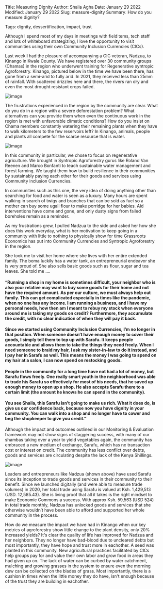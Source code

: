 Title: Measuring Dignity
Author: Shaila Agha
Date: January 29 2022
Modified: January 29 2022
Slug: measure-dignity
Summary: How do you measure dignity?

Tags: dignity, dessertification, impact, trust

Although I spend most of my days in meetings with field tems, tech staff and lots of whiteboard strategizing, I love the opportunity to visit communities using their own Community Inclusion Currencies (CICs).

Last week I had the pleasure of accompanying a CIC veteran, Nadzua, to Kinango in Kwale County. We have registered over 30 community groups (Chamas) in the region who underwent training for Regenerative syntropic Agroforestry. Kinango, pictured below in the time we have been there, has gone from a semi-arid to fully arid. In 2021, they received less than 25mm of rainfall. With scattered drizzles here and there, the rivers ran dry and even the most drought resistant crops failed. 

![image](images/blog/measure-dignity1.webp)


The frustrations experienced in the region by the community are clear. What do you do in a region with a severe deforestation problem? What alternatives can you provide them when even the continuous work in the region is met with unfavorable climatic conditions? How do you insist on Chama members constantly watering their remaining plants when they have to walk kilometers to the few reservoirs left? In Kinango, animals, people and plants all compete for the scarce resource that is water. 

![image](images/blog/measure-dignity2.webp)

In this community in particular, we chose to focus on regenerative agriculture. We brought in Syntropic Agroforestry gurus like Roland Van Reenen and Marco Bonfanti to teach sustainable water management and forest farming. We taught them how to build resilience in their communities by sustainably paying each other for their goods and services using Community Inclusion Currencies. 

In communities such as this one, the very idea of doing anything other than searching for food and water is seen as a luxury. Many hours are spent walking in search of twigs and branches that can be sold as fuel so a mother can buy some ugali flour to make porridge for her babies. Aid interventions have come and gone, and only dusty signs from failed boreholes remain as a reminder.

As my frustrations grew, I pulled Nadzua to the side and asked her how she does this work everyday, what is her motivation to keep going in a community with little to nothing to physically show for time Grassroots Economics has put into Community Currencies and Syntropic Agroforestry in the region. 

She took me to visit her home where she lives with her entire extended family. The boma luckily has a water tank, an entrepreneurial endeavor she is very proud of. She also sells basic goods such as flour, sugar and tea leaves. She told me ....

#### “Running a shop in my home is sometimes difficult, your neighbor who is also your relative may want to buy some goods for their home and not have the required amount. As per our culture, we must always help out family. This can get complicated especially in times like the pandemic, when no one has any income. I am running a business, and I have my personal needs, how then am I meant to rebuy my stock when everyone around me is taking my goods on credit? Furthermore, they accumulate the credit, with no clear indication of when they will pay it back. 

#### Since we started using Community Inclusion Currencies, I’m no longer in that position. When someone doesn’t have enough money to cover their goods, I simply tell them to top up with Sarafu. It keeps people accountable and allows them to take the things they need freely. When I need someone to braid my hair, I ask my sister-in-law to do it instead, and I pay her in Sarafu as well. This means the money I was going to spend on my hair at a salon, I can now spend on restocking goods. 
 
#### People in the community for a long time have not had a lot of money, but Sarafu flows freely. One really smart youth in the neighborhood was able to trade his Sarafu so effectively for most of his needs, that he saved up enough money to open up a shop. He also accepts Sarafu there to a certain limit (the amount he knows he can spend in the community).

#### You see Shaila, this Sarafu isn’t going to make us rich. What it does do, is give us our confidence back, because now you have dignity in your community. You can walk into a shop and no longer have to cower and beg the shopkeeper to give you credit.” 

Although the impact and outcomes outlined in our Monitoring & Evaluation framework may not show signs of staggering success, with many of our shambas taking over a year to yield vegetables again, the community has embraced a new medium of exchange, Sarafu, which has no transaction cost or interest on credit. The community has less conflict over debts, goods and services are circulating despite the lack of the Kenya Shillings. 

![image](images/blog/measure-dignity3.webp)

Leaders and entrepreneurs like Nadzua (shown above) have used Sarafu since its inception to trade goods and services in their community to their benefit. Since we launched digitally (and were able to measure trade volumes) in 2020, her total trade using Sarafu is valued at Ksh. 1,429,513 (USD. 12,585.43). She is living proof that all it takes is the right mindset to make Economic Commons a success. With approx Ksh. 59,563 (USD 524) in total trade monthly, Nadzua has unlocked goods and services that she otherwise wouldn’t have been able to afford and supported her whole community in the process. 

How do we measure the impact we have had in Kinango when our key metrics of agroforestry show little change to the plant density, only 20% increased yields? It's clear the quality of life has improved for Nadzua and her neighbors. They no longer have bad-blood due to uncleared debts but most importantly, they have hope and trust more in eachother. A seed was planted in this community. New agricultural practices facilitated by CICs help groups pay for and value their own labor and grow food in areas they had given up on. The lack of water can be curbed by water catchment, mulching and growing grasses in the system to ensure even the morning dew can be collected on the blades of grass. Most importantly, there is a cushion in times when the little money they do have, isn't enough because of the trust they are building in eachother. 